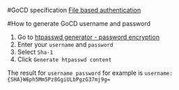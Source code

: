 #GoCD specification
[File based authentication](https://docs.go.cd/16.1.0/configuration/dev_authentication.html#file-based-authentication)

#How to generate GoCD username and password
1. Go to [htpasswd generator - password encryption](http://aspirine.org/htpasswd_en.html)
2. Enter your `username` and `password`
3. Select `Sha-1`
4. Click `Generate htpasswd content`

The result for `username password` for example is `username:{SHA}W6ph5Mm5Pz8GgiULbPgzG37mj9g=`

